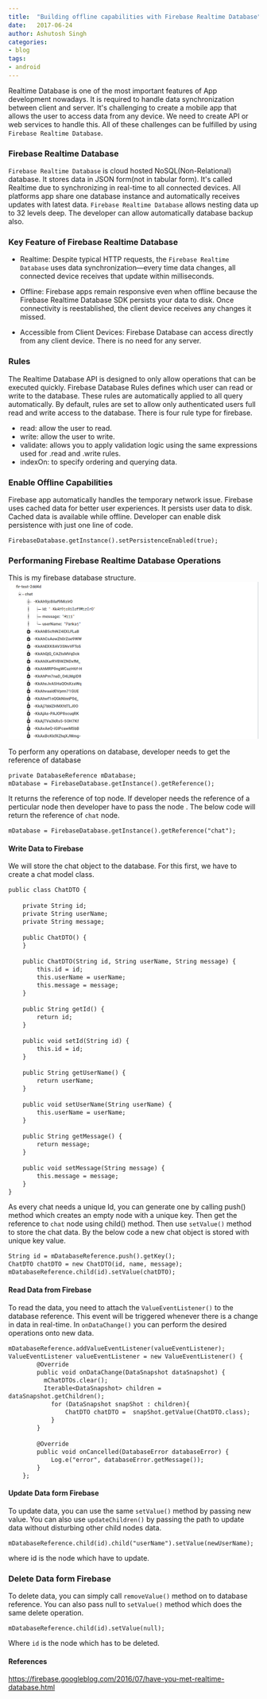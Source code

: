 ```yaml
---
title:  "Building offline capabilities with Firebase Realtime Database"
date:   2017-06-24
author: Ashutosh Singh
categories:
- blog
tags:
- android
---
```



Realtime Database is one of the most important features of App development nowadays. It is required to handle data synchronization between client and server. It's challenging to create a mobile app that allows the user to access data from any device. We need to create API or web services to handle this. All of these challenges can be fulfilled by using `Firebase Realtime Database`.

### Firebase Realtime Database

`Firebase Realtime Database` is cloud hosted NoSQL(Non-Relational) database. It stores data in JSON form(not in tabular form). It's called Realtime due to synchronizing in real-time to all connected devices. All platforms app share one database instance and automatically receives updates with latest data. `Firebase Realtime Database` allows nesting data up to 32 levels deep. The developer can allow automatically database backup also.

### Key Feature of Firebase Realtime Database

* Realtime: Despite typical HTTP requests, the `Firebase Realtime Database` uses data synchronization—every time data changes, all connected device receives that update within milliseconds.

* Offline: Firebase apps remain responsive even when offline because the Firebase Realtime Database SDK persists your data to disk. Once connectivity is reestablished, the client device receives any changes it missed.

* Accessible from Client Devices: Firebase Database can access directly from any client device. There is no need for any server.

### Rules

 The Realtime Database API is designed to only allow operations that can be executed quickly. Firebase Database Rules defines which user can read or write to the database. These rules are automatically applied to all query automatically. By default, rules are set to allow only authenticated users full read and write access to the database. There is four rule type for firebase.
 * read: allow the user to read.
 * write: allow the user to write.
 * validate: allows you to apply validation logic using the same expressions used for .read and .write rules.
 * indexOn: to specify ordering and querying data.

### Enable Offline Capabilities

Firebase app automatically handles the temporary network issue. Firebase uses cached data for better user experiences. It persists user data to disk. Cached data is available while offline.
Developer can enable disk persistence with just one line of code.
```
FirebaseDatabase.getInstance().setPersistenceEnabled(true);
```

### Performaning Firebase Realtime Database Operations

This is my firebase database structure.
<img src="/static/firebase_database.png" alt="Drawing" style="width: 600px;"/>

To perform any operations on database, developer needs to get the reference of database

```
private DatabaseReference mDatabase;
mDatabase = FirebaseDatabase.getInstance().getReference();
```
It returns the reference of top node. If developer needs the reference of a perticular node then developer have to pass the node . The below code will return the reference of  `chat` node.
```
mDatabase = FirebaseDatabase.getInstance().getReference("chat");
```

#### Write Data to Firebase

We will store the chat object to the database. For this first, we have to create a chat model class.
```
public class ChatDTO {

    private String id;
    private String userName;
    private String message;

    public ChatDTO() {
    }

    public ChatDTO(String id, String userName, String message) {
        this.id = id;
        this.userName = userName;
        this.message = message;
    }

    public String getId() {
        return id;
    }

    public void setId(String id) {
        this.id = id;
    }

    public String getUserName() {
        return userName;
    }

    public void setUserName(String userName) {
        this.userName = userName;
    }

    public String getMessage() {
        return message;
    }

    public void setMessage(String message) {
        this.message = message;
    }
}
```

As every chat needs a unique Id, you can generate one by calling push() method which creates an empty node with a unique key. Then get the reference to `chat` node using child() method. Then use `setValue()` method to store the chat data. By the below code a new chat object is stored with unique key value.

```
String id = mDatabaseReference.push().getKey();
ChatDTO chatDTO = new ChatDTO(id, name, message);
mDatabaseReference.child(id).setValue(chatDTO);
```

#### Read Data from Firebase

To read the data, you need to attach the `ValueEventListener()` to the database reference. This event will be triggered whenever there is a change in data in real-time. In `onDataChange()` you can perform the desired operations onto new data.

```
mDatabaseReference.addValueEventListener(valueEventListener);
ValueEventListener valueEventListener = new ValueEventListener() {
        @Override
        public void onDataChange(DataSnapshot dataSnapshot) {
          mChatDTOs.clear();
          Iterable<DataSnapshot> children =  dataSnapshot.getChildren();
            for (DataSnapshot snapShot : children){
                ChatDTO chatDTO =  snapShot.getValue(ChatDTO.class);
            }
        }

        @Override
        public void onCancelled(DatabaseError databaseError) {
            Log.e("error", databaseError.getMessage());
        }
    };
```

#### Update Data form Firebase

To update data, you can use the same `setValue()` method by passing new value. You can also use `updateChildren()` by passing the path to update data without disturbing other child nodes data.

```
mDatabaseReference.child(id).child("userName").setValue(newUserName);
```
where id is the node which have to update.

### Delete Data form Firebase

To delete data, you can simply call `removeValue()` method on to database reference. You can also pass null to `setValue()` method which does the same delete operation.

```
mDatabaseReference.child(id).setValue(null);
```
Where `id` is the node which has to be deleted.


#### References
https://firebase.googleblog.com/2016/07/have-you-met-realtime-database.html
